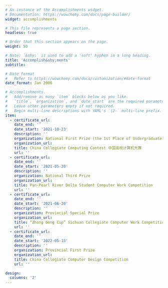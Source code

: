 ```yaml
---
# An instance of the Accomplishments widget.
# Documentation: https://wowchemy.com/docs/page-builder/
widget: accomplishments

# This file represents a page section.
headless: true

# Order that this section appears on the page.
weight: 50

# Note: `&shy;` is used to add a 'soft' hyphen in a long heading.
title: 'Accomplish&shy;ments'
subtitle:

# Date format
#   Refer to https://wowchemy.com/docs/customization/#date-format
date_format: Jan 2006

# Accomplishments.
#   Add/remove as many `item` blocks below as you like.
#   `title`, `organization`, and `date_start` are the required parameters.
#   Leave other parameters empty if not required.
#   Begin multi-line descriptions with YAML's `|2-` multi-line prefix.
item:
  - certificate_url:
    date_end: ''
    date_start: '2021-10-23'
    description: ''
    organization: National First Prize (the 1st Place of Undergraduate Group)
    organization_url: 
    title: China Collegiate Computing Contest 中国高校计算机大赛
    url: ''
  - certificate_url: 
    date_end: ''
    date_start: '2021-05-20'
    description: ''
    organization: National Third Prize
    organization_url: 
    title: Pan-Pearl River Delta Student Computer Work Competition
    url: ''
  - certificate_url: 
    date_end: ''
    date_start: '2021-06-20'
    description: ''
    organization: Provincial Special Prize
    organization_url: 
    title: “Zhong Gong Cup” Sichuan Collegiate Computer Work Competition
    url: ''
  - certificate_url: 
    date_end: ''
    date_start: '2022-05-15'
    description: ''
    organization: Provincial First Prize
    organization_url: 
    title: China Collegiate Computer Design Competition
    url: ''

design:
  columns: '2'
---
```

